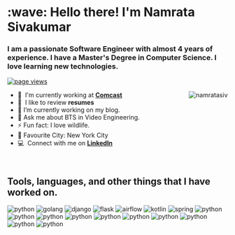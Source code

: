 
<h1 align="left" id="nam-title">:wave: Hello there! I'm Namrata Sivakumar</h1>
<h3 align="left">I am a passionate Software Engineer with almost 4 years of experience. I have a Master's Degree in Computer Science. I love learning new technologies.</h3>

<p align="left">
  <a href="https://github.com/namratasiv/namratasiv">
    <img src="https://komarev.com/ghpvc/?username=namratasiv" alt="page views" />
  </a>
  
</p>

<a href="#nam-title">
  <img src="https://raw.githubusercontent.com/namratasiv/github-stats-transparent/output/generated/overview.svg" alt="namratasiv" align="right" />
</a>

- :office: &nbsp;I'm currently working at **[Comcast]**
- :speech_balloon: &nbsp;I like to review **resumes**
- 🔭 I’m currently working on my blog.
- 💬 Ask me about BTS in Video Engineering.
- ⚡ Fun fact: I love wildlife.
- 🌆 Favourite City: New York City
- :computer: &nbsp;Connect with me on **[LinkedIn]**

<br>

<h2 align="left" id="nam-tech">Tools, languages, and other things that I have worked on.</h2>



<img src= "https://img.shields.io/badge/Python-FFD43B?style=for-the-badge&logo=python&logoColor=blue" alt = "python"/>
<img src= "	https://img.shields.io/badge/Go-00ADD8?style=for-the-badge&logo=go&logoColor=white" alt = "golang"/>
<img src= "https://img.shields.io/badge/Django-092E20?style=for-the-badge&logo=django&logoColor=green" alt = "django">
<img src= "https://img.shields.io/badge/Flask-000000?style=for-the-badge&logo=flask&logoColor=white" alt = "flask">
<img src= "https://img.shields.io/badge/Airflow-017CEE?style=for-the-badge&logo=Apache%20Airflow&logoColor=white" alt = "airflow">
<img src= "https://img.shields.io/badge/Kotlin-0095D5?&style=for-the-badge&logo=kotlin&logoColor=white" alt = "kotlin">
<img src= "https://img.shields.io/badge/SpringBoot-239120?style=for-the-badge&logo=SpringBoot&logoColor=white" alt = "spring">
<img src= "https://img.shields.io/badge/Python-FFD43B?style=for-the-badge&logo=python&logoColor=blue" alt = "python">
<img src= "https://img.shields.io/badge/Python-FFD43B?style=for-the-badge&logo=python&logoColor=blue" alt = "python">
<img src= "https://img.shields.io/badge/Python-FFD43B?style=for-the-badge&logo=python&logoColor=blue" alt = "python">
<img src= "https://img.shields.io/badge/Python-FFD43B?style=for-the-badge&logo=python&logoColor=blue" alt = "python">
<img src= "https://img.shields.io/badge/Python-FFD43B?style=for-the-badge&logo=python&logoColor=blue" alt = "python">
<img src= "https://img.shields.io/badge/Python-FFD43B?style=for-the-badge&logo=python&logoColor=blue" alt = "python">
<img src= "https://img.shields.io/badge/Python-FFD43B?style=for-the-badge&logo=python&logoColor=blue" alt = "python">
<img src= "https://img.shields.io/badge/Python-FFD43B?style=for-the-badge&logo=python&logoColor=blue" alt = "python">
<img src= "https://img.shields.io/badge/Python-FFD43B?style=for-the-badge&logo=python&logoColor=blue" alt = "python">
<img src= "https://img.shields.io/badge/Python-FFD43B?style=for-the-badge&logo=python&logoColor=blue" alt = "python">

<!--<h2 align="left">Coding Activity</h2>-->


[Comcast]: https://corporate.comcast.com/ "Comcast"
[linkedin]: https://www.linkedin.com/in/namrata-sivakumar1/ "Namrata Sivakumar LinkedIn"
<!--
**namratasiv/namratasiv** is a ✨ _special_ ✨ repository because its `README.md` (this file) appears on your GitHub profile.

Here are some ideas to get you started:

- 🔭 I’m currently working on ...
- 🌱 I’m currently learning ...
- 👯 I’m looking to collaborate on ...
- 🤔 I’m looking for help with ...
- 💬 Ask me about ...
- 📫 How to reach me: ...
- 😄 Pronouns: ...
- ⚡ Fun fact: ...
-->
